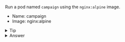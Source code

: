 Run a pod named `campaign` using the `nginx:alpine` image.

- Name: campaign
- Image: nginx:alpine

<details>
  <summary>Tip</summary>
  <p>
  Use the <code>kubectl run</code> command. Read the help with <code>kubectl run --help</code>
  </p>
</details>
<details>
  <summary>Answer</summary>
  <p>
    <code>
    kubectl run campaign --image=nginx:alpine
    </code>
  </p>
</details>